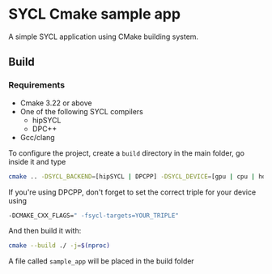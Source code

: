 # SYCL Cmake sample app
A simple SYCL application using CMake building system.

## Build  

### Requirements
- Cmake 3.22 or above
- One of the following SYCL compilers
  - hipSYCL
  - DPC++
- Gcc/clang

To configure the project, create a `build` directory in the main folder, go inside it and type
```bash
cmake .. -DSYCL_BACKEND=[hipSYCL | DPCPP] -DSYCL_DEVICE=[gpu | cpu | host]
```
If you're using DPCPP, don't forget to set the correct triple for your device using
```bash
-DCMAKE_CXX_FLAGS=" -fsycl-targets=YOUR_TRIPLE"
```  
And then build it with:
```bash
cmake --build ./ -j=$(nproc)
```

A file called `sample_app` will be placed in the build folder

